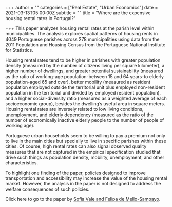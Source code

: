 +++
author = ""
categories = ["Real Estate", "Urban Economics"]
date = 2021-03-13T05:00:00Z
subtitle = ""
title = "Where are the expensive housing rental rates in Portugal?"

+++
This paper analyzes housing rental rates at the parish level within municipalities. The analysis explores spatial patterns of housing rents in 4049 Portuguese parishes across 278 municipalities using data from the 2011 Population and Housing Census from the Portuguese National Institute for Statistics.

Housing rental rates tend to be higher in parishes with greater population density (measured by the number of citizens living per square kilometer), a higher number of dwellings, and greater potential sustainability (measured as the ratio of working-age population-between 15 and 64 years-to elderly population-aged 65 and over), better mobility (measured as resident population employed outside the territorial unit plus employed non-resident population in the territorial unit divided by employed resident population), and a higher social-diversity ratio (measured as a weighted average of each socioeconomic group), besides the dwelling’s useful area in square meters. Housing rental rates are inversely related to low living conditions, unemployment, and elderly dependency (measured as the ratio of the number of economically inactive elderly people to the number of people of working age).

Portuguese urban households seem to be willing to pay a premium not only to live in the main cities but specially to live in specific parishes within these cities. Of course, high rental rates can also signal observed quality measures that are not captured in the empirical specification studied that drive such things as population density, mobility, unemployment, and other characteristics.

To highlight one finding of the paper, policies designed to improve transportation and accessibility may increase the value of the housing rental market. However, the analysis in the paper is not designed to address the welfare consequences of such policies.

Click here to go to the paper by [Sofia Vale and Felipa de Mello-Sampayo](https://www.mdpi.com/2071-1050/13/2/455).